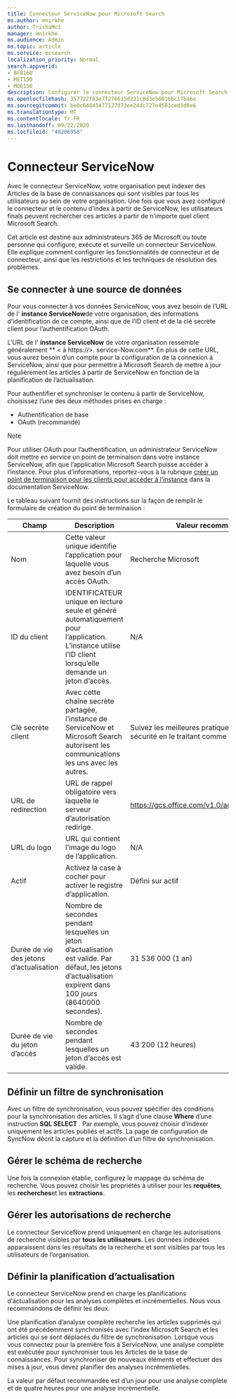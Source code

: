 ```yaml
---
title: Connecteur ServiceNow pour Microsoft Search
ms.author: mnirkhe
author: TrishaMc1
manager: mnirkhe
ms.audience: Admin
ms.topic: article
ms.service: mssearch
localization_priority: Normal
search.appverid:
- BFB160
- MET150
- MOE150
description: Configurer le connecteur ServiceNow pour Microsoft Search
ms.openlocfilehash: 357722f83e7f276615d231c8d3e56016bc17ba6e
ms.sourcegitcommit: be0c64845477127d73ee24dc727e4583ced3d0e6
ms.translationtype: MT
ms.contentlocale: fr-FR
ms.lasthandoff: 09/22/2020
ms.locfileid: "48206958"
---
```

# <a name="servicenow-connector"></a>Connecteur ServiceNow

Avec le connecteur ServiceNow, votre organisation peut indexer des Articles de la base de connaissances qui sont visibles par tous les utilisateurs au sein de votre organisation. Une fois que vous avez configuré le connecteur et le contenu d’index à partir de ServiceNow, les utilisateurs finals peuvent rechercher ces articles à partir de n’importe quel client Microsoft Search.  

Cet article est destiné aux administrateurs 365 de Microsoft ou toute personne qui configure, exécute et surveille un connecteur ServiceNow. Elle explique comment configurer les fonctionnalités de connecteur et de connecteur, ainsi que les restrictions et les techniques de résolution des problèmes.

## <a name="connect-to-a-data-source"></a>Se connecter à une source de données

Pour vous connecter à vos données ServiceNow, vous avez besoin de l’URL de l' **instance ServiceNow**de votre organisation, des informations d’identification de ce compte, ainsi que de l’ID client et de la clé secrète client pour l’authentification OAuth.  

L’URL de l' **instance ServiceNow** de votre organisation ressemble généralement ** &lt; à https://>. service-Now.com**. En plus de cette URL, vous aurez besoin d’un compte pour la configuration de la connexion à ServiceNow, ainsi que pour permettre à Microsoft Search de mettre à jour régulièrement les articles à partir de ServiceNow en fonction de la planification de l’actualisation.

Pour authentifier et synchroniser le contenu à partir de ServiceNow, choisissez l’une des deux méthodes prises en charge :

 - Authentification de base
 - OAuth (recommandé)

> [!Note]
> Pour utiliser OAuth pour l’authentification, un administrateur ServiceNow doit mettre en service un point de terminaison dans votre instance ServiceNow, afin que l’application Microsoft Search puisse accéder à l’instance. Pour plus d’informations, reportez-vous à la rubrique [créer un point de terminaison pour les clients pour accéder à l’instance](https://docs.servicenow.com/bundle/newyork-platform-administration/page/administer/security/task/t_CreateEndpointforExternalClients.html) dans la documentation ServiceNow.

Le tableau suivant fournit des instructions sur la façon de remplir le formulaire de création du point de terminaison :

Champ | Description | Valeur recommandée
--- | --- | ---
Nom | Cette valeur unique identifie l’application pour laquelle vous avez besoin d’un accès OAuth. | Recherche Microsoft
ID du client | IDENTIFICATEUR unique en lecture seule et généré automatiquement pour l’application. L’instance utilise l’ID client lorsqu’elle demande un jeton d’accès. | N/A
Clé secrète client | Avec cette chaîne secrète partagée, l’instance de ServiceNow et Microsoft Search autorisent les communications les uns avec les autres. | Suivez les meilleures pratiques en matière de sécurité en le traitant comme un mot de passe.
URL de redirection | URL de rappel obligatoire vers laquelle le serveur d’autorisation redirige. | https://gcs.office.com/v1.0/admin/oauth/callback
URL du logo | URL qui contient l’image du logo de l’application. | N/A
Actif | Activez la case à cocher pour activer le registre d’application. | Défini sur actif
Durée de vie des jetons d’actualisation | Nombre de secondes pendant lesquelles un jeton d’actualisation est valide. Par défaut, les jetons d’actualisation expirent dans 100 jours (8640000 secondes). | 31 536 000 (1 an)
Durée de vie du jeton d’accès | Nombre de secondes pendant lesquelles un jeton d’accès est valide. | 43 200 (12 heures)

## <a name="set-a-sync-filter"></a>Définir un filtre de synchronisation

Avec un filtre de synchronisation, vous pouvez spécifier des conditions pour la synchronisation des articles. Il s’agit d’une clause **Where** d’une instruction **SQL SELECT** . Par exemple, vous pouvez choisir d’indexer uniquement les articles publiés et actifs. La page de configuration de SyncNow décrit la capture et la définition d’un filtre de synchronisation.

## <a name="manage-the-search-schema"></a>Gérer le schéma de recherche

Une fois la connexion établie, configurez le mappage du schéma de recherche. Vous pouvez choisir les propriétés à utiliser pour les **requêtes**, les **recherches**et les **extractions**.

## <a name="manage-search-permissions"></a>Gérer les autorisations de recherche

Le connecteur ServiceNow prend uniquement en charge les autorisations de recherche visibles par **tous les utilisateurs**. Les données indexées apparaissent dans les résultats de la recherche et sont visibles par tous les utilisateurs de l’organisation.

## <a name="set-the-refresh-schedule"></a>Définir la planification d’actualisation

Le connecteur ServiceNow prend en charge les planifications d’actualisation pour les analyses complètes et incrémentielles. Nous vous recommandons de définir les deux.

Une planification d’analyse complète recherche les articles supprimés qui ont été précédemment synchronisés avec l’index Microsoft Search et les articles qui se sont déplacés du filtre de synchronisation. Lorsque vous vous connectez pour la première fois à ServiceNow, une analyse complète est exécutée pour synchroniser tous les Articles de la base de connaissances. Pour synchroniser de nouveaux éléments et effectuer des mises à jour, vous devez planifier des analyses incrémentielles.

La valeur par défaut recommandée est d’un jour pour une analyse complète et de quatre heures pour une analyse incrémentielle.
